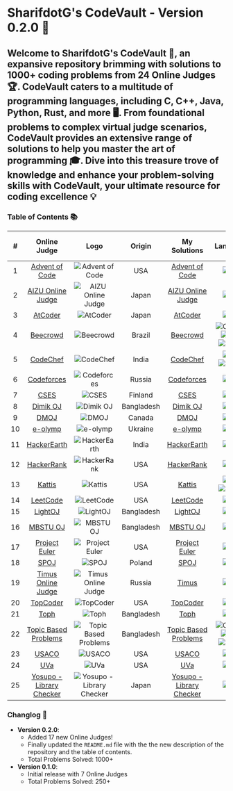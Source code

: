 # SharifdotG's CodeVault - Version 0.2.0 🚀

## Welcome to SharifdotG's CodeVault 🚀, an expansive repository brimming with solutions to 1000+ coding problems from 24 Online Judges 🏆. CodeVault caters to a multitude of programming languages, including C, C++, Java, Python, Rust, and more 🖥️. From foundational problems to complex virtual judge scenarios, CodeVault provides an extensive range of solutions to help you master the art of programming 🎓. Dive into this treasure trove of knowledge and enhance your problem-solving skills with CodeVault, your ultimate resource for coding excellence 💡

### Table of Contents 📚

|  #  |                                                       Online Judge                                                       |                                                                       Logo                                                                        |   Origin   |                        My Solutions                        |                                                                                                                                                                                           Languages                                                                                                                                                                                           | Total Problems Solved |
| :-: | :----------------------------------------------------------------------------------------------------------------------: | :-----------------------------------------------------------------------------------------------------------------------------------------------: | :--------: | :--------------------------------------------------------: | :-------------------------------------------------------------------------------------------------------------------------------------------------------------------------------------------------------------------------------------------------------------------------------------------------------------------------------------------------------------------------------------------: | :-------------------: |
|  1  |                                       [Advent of Code](https://adventofcode.com/)                                        |       ![Advent of Code](https://img.shields.io/badge/Advent%20of%20Code-000000?style=for-the-badge&logo=advent%20of%20code&logoColor=white)       |    USA     |            [Advent of Code](Advent%20of%20Code)            |                                                                                                                                               ![C++](https://img.shields.io/badge/C++-00599C?style=for-the-badge&logo=c%2B%2B&logoColor=white)                                                                                                                                                |           0           |
|  2  |                                  [AIZU Online Judge](https://onlinejudge.u-aizu.ac.jp/)                                  |  ![AIZU Online Judge](https://img.shields.io/badge/AIZU%20Online%20Judge-ffffff?style=for-the-badge&logo=aizu%20online%20judge&logoColor=black)   |   Japan    |         [AIZU Online Judge](AIZU%20Online%20Judge)         |                                                                                                                                               ![C++](https://img.shields.io/badge/C++-00599C?style=for-the-badge&logo=c%2B%2B&logoColor=white)                                                                                                                                                |          42           |
|  3  |                                              [AtCoder](https://atcoder.jp/)                                              |                     ![AtCoder](https://img.shields.io/badge/AtCoder-051B1C?style=for-the-badge&logo=atcoder&logoColor=white)                      |   Japan    |                     [AtCoder](AtCoder)                     |                                                                                                                                               ![C++](https://img.shields.io/badge/C++-00599C?style=for-the-badge&logo=c%2B%2B&logoColor=white)                                                                                                                                                |          20           |
|  4  |                                           [Beecrowd](https://beecrowd.com.br/)                                           |                    ![Beecrowd](https://img.shields.io/badge/Beecrowd-5B21B9?style=for-the-badge&logo=beecrowd&logoColor=white)                    |   Brazil   |                    [Beecrowd](Beecrowd)                    | ![C](https://img.shields.io/badge/C-A8B9CC?style=for-the-badge&logo=c&logoColor=white) ![C++](https://img.shields.io/badge/C++-00599C?style=for-the-badge&logo=c%2B%2B&logoColor=white) ![JAVA](https://img.shields.io/badge/JAVA-007396?style=for-the-badge&logo=java&logoColor=white) ![Python](https://img.shields.io/badge/Python-3776AB?style=for-the-badge&logo=python&logoColor=white) |          189          |
|  5  |                                          [CodeChef](https://www.codechef.com/)                                           |                    ![CodeChef](https://img.shields.io/badge/CodeChef-5B4638?style=for-the-badge&logo=codechef&logoColor=white)                    |   India    |                    [CodeChef](CodeChef)                    |                                                                                            ![C++](https://img.shields.io/badge/C++-00599C?style=for-the-badge&logo=c%2B%2B&logoColor=white) ![Python](https://img.shields.io/badge/Python-3776AB?style=for-the-badge&logo=python&logoColor=white)                                                                                             |          112          |
|  6  |                                          [Codeforces](https://codeforces.com/)                                           |                 ![Codeforces](https://img.shields.io/badge/Codeforces-1F8ACB?style=for-the-badge&logo=codeforces&logoColor=white)                 |   Russia   |                  [Codeforces](Codeforces)                  |                                                                                                                                               ![C++](https://img.shields.io/badge/C++-00599C?style=for-the-badge&logo=c%2B%2B&logoColor=white)                                                                                                                                                |          209          |
|  7  |                                           [CSES](https://cses.fi/problemset/)                                            |                          ![CSES](https://img.shields.io/badge/CSES-F0FF00?style=for-the-badge&logo=cses&logoColor=white)                          |  Finland   |                        [CSES](CSES)                        |                                                                                                                                               ![C++](https://img.shields.io/badge/C++-00599C?style=for-the-badge&logo=c%2B%2B&logoColor=white)                                                                                                                                                |           7           |
|  8  |                                             [Dimik OJ](https://dimikoj.com/)                                             |                          ![Dimik OJ](https://img.shields.io/badge/Dimik%20OJ-13DA41?style=for-the-badge&logoColor=white)                          | Bangladesh |                   [Dimik OJ](Dimik%20OJ)                   |                                                                                                                                               ![C++](https://img.shields.io/badge/C++-00599C?style=for-the-badge&logo=c%2B%2B&logoColor=white)                                                                                                                                                |          31           |
|  9  |                                                 [DMOJ](https://dmoj.ca/)                                                 |                               ![DMOJ](https://img.shields.io/badge/DMOJ-D6D830?style=for-the-badge&logoColor=white)                               |   Canada   |                        [DMOJ](DMOJ)                        |                                                                                                                                               ![C++](https://img.shields.io/badge/C++-00599C?style=for-the-badge&logo=c%2B%2B&logoColor=white)                                                                                                                                                |           4           |
| 10  |                                         [e-olymp](https://basecamp.eolymp.com/)                                          |                           ![e-olymp](https://img.shields.io/badge/e--olymp-21BD7E?style=for-the-badge&logoColor=white)                            |  Ukraine   |                     [e-olymp](e-olymp)                     |                                                                                                                                               ![C++](https://img.shields.io/badge/C++-00599C?style=for-the-badge&logo=c%2B%2B&logoColor=white)                                                                                                                                                |           2           |
| 11  |                                       [HackerEarth](https://www.hackerearth.com/)                                        |               ![HackerEarth](https://img.shields.io/badge/HackerEarth-323754?style=for-the-badge&logo=hackerearth&logoColor=white)                |   India    |                 [HackerEarth](HackerEarth)                 |                                                                                                                                               ![C++](https://img.shields.io/badge/C++-00599C?style=for-the-badge&logo=c%2B%2B&logoColor=white)                                                                                                                                                |           0           |
| 12  |                                        [HackerRank](https://www.hackerrank.com/)                                         |                 ![HackerRank](https://img.shields.io/badge/HackerRank-2EC866?style=for-the-badge&logo=hackerrank&logoColor=white)                 |    USA     |                  [HackerRank](HackerRank)                  |                                                                                                                                               ![C++](https://img.shields.io/badge/C++-00599C?style=for-the-badge&logo=c%2B%2B&logoColor=white)                                                                                                                                                |          98           |
| 13  |                                            [Kattis](https://open.kattis.com/)                                            |                       ![Kattis](https://img.shields.io/badge/Kattis-E78006?style=for-the-badge&logo=kattis&logoColor=white)                       |    USA     |                      [Kattis](Kattis)                      |                                                                                            ![C++](https://img.shields.io/badge/C++-00599C?style=for-the-badge&logo=c%2B%2B&logoColor=white) ![Python](https://img.shields.io/badge/Python-3776AB?style=for-the-badge&logo=python&logoColor=white)                                                                                             |          265          |
| 14  |                                            [LeetCode](https://leetcode.com/)                                             |                    ![LeetCode](https://img.shields.io/badge/LeetCode-FFA116?style=for-the-badge&logo=leetcode&logoColor=white)                    |    USA     |                    [LeetCode](LeetCode)                    |                                                                                                                                               ![C++](https://img.shields.io/badge/C++-00599C?style=for-the-badge&logo=c%2B%2B&logoColor=white)                                                                                                                                                |           1           |
| 15  |                                              [LightOJ](http://lightoj.com/)                                              |                            ![LightOJ](https://img.shields.io/badge/LightOJ-9B00FF?style=for-the-badge&logoColor=white)                            | Bangladesh |                     [LightOJ](LightOJ)                     |                                                                                                                                               ![C++](https://img.shields.io/badge/C++-00599C?style=for-the-badge&logo=c%2B%2B&logoColor=white)                                                                                                                                                |          31           |
| 16  |                                            [MBSTU OJ](http://103.28.121.75/)                                             |                          ![MBSTU OJ](https://img.shields.io/badge/MBSTU%20OJ-848484?style=for-the-badge&logoColor=white)                          | Bangladesh |                   [MBSTU OJ](MBSTU%20OJ)                   |                                                                                                                                               ![C++](https://img.shields.io/badge/C++-00599C?style=for-the-badge&logo=c%2B%2B&logoColor=white)                                                                                                                                                |           4           |
| 17  |                                        [Project Euler](https://projecteuler.net/)                                        |          ![Project Euler](https://img.shields.io/badge/Project%20Euler-F99626?style=for-the-badge&logo=project%20euler&logoColor=white)           |    USA     |              [Project Euler](Project%20Euler)              |                                                                                                                                               ![C++](https://img.shields.io/badge/C++-00599C?style=for-the-badge&logo=c%2B%2B&logoColor=white)                                                                                                                                                |           3           |
| 18  |                                              [SPOJ](https://www.spoj.com/)                                               |                          ![SPOJ](https://img.shields.io/badge/SPOJ-0B67D0?style=for-the-badge&logo=spoj&logoColor=white)                          |   Poland   |                        [SPOJ](SPOJ)                        |                                                                                                                                               ![C++](https://img.shields.io/badge/C++-00599C?style=for-the-badge&logo=c%2B%2B&logoColor=white)                                                                                                                                                |           3           |
| 19  |                                       [Timus Online Judge](https://acm.timus.ru/)                                        | ![Timus Online Judge](https://img.shields.io/badge/Timus%20Online%20Judge-3466F6?style=for-the-badge&logo=timus%20online%20judge&logoColor=white) |   Russia   |              [Timus](Timus%20Online%20Judge)               |                                                                                                                                               ![C++](https://img.shields.io/badge/C++-00599C?style=for-the-badge&logo=c%2B%2B&logoColor=white)                                                                                                                                                |          17           |
| 20  |                                   [TopCoder](https://arena.topcoder.com/#/u/dashboard)                                   |                    ![TopCoder](https://img.shields.io/badge/TopCoder-9FE210?style=for-the-badge&logo=topcoder&logoColor=white)                    |    USA     |                    [TopCoder](TopCoder)                    |                                                                                                                                               ![C++](https://img.shields.io/badge/C++-00599C?style=for-the-badge&logo=c%2B%2B&logoColor=white)                                                                                                                                                |           0           |
| 21  |                                                 [Toph](https://toph.co/)                                                 |                          ![Toph](https://img.shields.io/badge/Toph-FFFFFF?style=for-the-badge&logo=toph&logoColor=white)                          | Bangladesh |                        [Toph](Toph)                        |                                                                                                                                               ![C++](https://img.shields.io/badge/C++-00599C?style=for-the-badge&logo=c%2B%2B&logoColor=white)                                                                                                                                                |          32           |
| 22  | [Topic Based Problems](https://docs.google.com/document/d/17YamB4P5xWlnLGKSzF9l5AhkaTaYb4vCJhbh_S_FrFA/edit?usp=sharing) |             ![Topic Based Problems](https://img.shields.io/badge/Topic%20Based%20Problems-000000?style=for-the-badge&logoColor=white)             | Bangladesh |      [Topic Based Problems](Topic%20Based%20Problems)      | ![C](https://img.shields.io/badge/C-A8B9CC?style=for-the-badge&logo=c&logoColor=white) ![C++](https://img.shields.io/badge/C++-00599C?style=for-the-badge&logo=c%2B%2B&logoColor=white) ![JAVA](https://img.shields.io/badge/JAVA-007396?style=for-the-badge&logo=java&logoColor=white) ![Python](https://img.shields.io/badge/Python-3776AB?style=for-the-badge&logo=python&logoColor=white) |          22           |
| 23  |                                              [USACO](http://www.usaco.org/)                                              |                        ![USACO](https://img.shields.io/badge/USACO-0100A1?style=for-the-badge&logo=usaco&logoColor=white)                         |    USA     |                       [USACO](USACO)                       |                                                                                                                                               ![C++](https://img.shields.io/badge/C++-00599C?style=for-the-badge&logo=c%2B%2B&logoColor=white)                                                                                                                                                |           0           |
| 24  |                                             [UVa](https://onlinejudge.org/)                                              |                           ![UVa](https://img.shields.io/badge/UVa-FF0069?style=for-the-badge&logo=uva&logoColor=white)                            |    USA     |                         [UVa](UVa)                         |                                                                                                                                               ![C++](https://img.shields.io/badge/C++-00599C?style=for-the-badge&logo=c%2B%2B&logoColor=white)                                                                                                                                                |          57           |
| 25  |                                   [Yosupo - Library Checker](https://judge.yosupo.jp/)                                   |        ![Yosupo - Library Checker](https://img.shields.io/badge/Yosupo%20-%20Library%20Checker-4066FF?style=for-the-badge&logoColor=white)        |   Japan    | [Yosupo - Library Checker](Yosupo%20-%20Library%20Checker) |                                                                                                                                               ![C++](https://img.shields.io/badge/C++-00599C?style=for-the-badge&logo=c%2B%2B&logoColor=white)                                                                                                                                                |           3           |

### Changlog 📝

-   **Version 0.2.0**:
    -   Added 17 new Online Judges!
    -   Finally updated the `README.md` file with the the new description of the repository and the table of contents.
    -   Total Problems Solved: 1000+
-   **Version 0.1.0**:
    -   Initial release with 7 Online Judges
    -   Total Problems Solved: 250+
